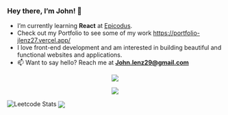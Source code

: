 ### Hey there, I’m John! 👋

* I’m currently learning **React** at [Epicodus](https://www.epicodus.com/).
*  Check out my Portfolio to see some of my work https://portfolio-jlenz27.vercel.app/
* I love front-end development and am interested in building beautiful and functional websites and applications.
* 📫 Want to say hello? Reach me at **John.lenz29@gmail.com**

<p align="center"><a href="https://www.linkedin.com/in/john-lenz27/"><img align="center" src="https://img.shields.io/badge/LinkedIn-6fd2f9?style=for-the-badge&logo=linkedin&logoColor=282a36"></a>
  
<p align="center">
<a href="https://github.com/anuraghazra/github-readme-stats">
  <img align="center" src="https://github-readme-stats.vercel.app/api?username=jlenz27&show_icons=true&theme=dracula&hide=issues&hide_border=true&count_private=true" />
</a>

![Leetcode Stats](https://leetcard.jacoblin.cool/jlenz27?theme=light)
<a href="https://github.com/anuraghazra/github-readme-stats">
  <img align="center" src="https://github-readme-stats.vercel.app/api/top-langs/?username=jlenz27&layout=compact&theme=dracula&hide_border=true" />
</a>
</p>
